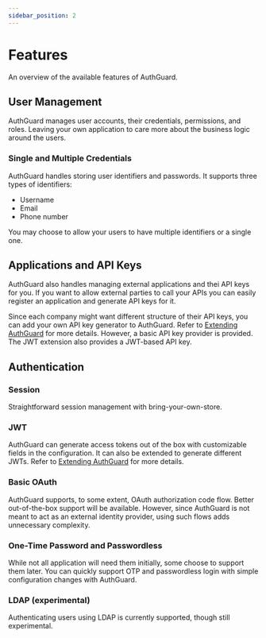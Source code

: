 ```yaml
---
sidebar_position: 2
---
```

# Features
An overview of the available features of AuthGuard.

## User Management
AuthGuard manages user accounts, their credentials, permissions, and roles.
Leaving your own application to care more about the business logic around the users.

### Single and Multiple Credentials
AuthGuard handles storing user identifiers and passwords. It supports three
types of identifiers:
  * Username
  * Email
  * Phone number

You may choose to allow your users to have multiple identifiers or a single one.

## Applications and API Keys
AuthGuard also handles managing external applications and thei API keys for you.
If you want to allow external parties to call your APIs you can easily register
an application and generate API keys for it.

Since each company might want different structure of their API keys, you can add
your own API key generator to AuthGuard. Refer to [Extending AuthGuard](/docs/extend/extend)
for more details. However, a basic API key provider is provided. The JWT extension
also provides a JWT-based API key.

## Authentication
### Session
Straightforward session management with bring-your-own-store.

### JWT
AuthGuard can generate access tokens out of the box with customizable fields in
the configuration. It can also be extended to generate different JWTs. Refer to
[Extending AuthGuard](/docs/extend/extend) for more details.

### Basic OAuth
AuthGuard supports, to some extent, OAuth authorization code flow. Better
out-of-the-box support will be available. However, since AuthGuard is not meant
to act as an external identity provider, using such flows adds unnecessary
complexity.

### One-Time Password and Passwordless
While not all application will need them initially, some choose to support them
later. You can quickly support OTP and passwordless login with simple
configuration changes with AuthGuard.

### LDAP (experimental)
Authenticating users using LDAP is currently supported, though still experimental.
